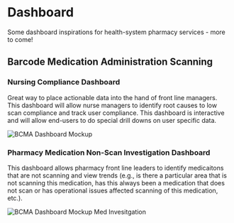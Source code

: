 # Dashboard

Some dashboard inspirations for health-system pharmacy services - more to come!

## Barcode Medication Administration Scanning

### Nursing Compliance Dashboard
Great way to place actionable data into the hand of front line managers. This dashboard will allow nurse managers to identify root causes to low scan compliance and track user compliance. This dashboard is interactive and will allow end-users to do special drill downs on user specific data. 

![BCMA Dashboard Mockup](https://user-images.githubusercontent.com/87457603/182518248-f0a68a4f-cb62-4e94-a50f-d6fb43e9a1e4.png)

### Pharmacy Medication Non-Scan Investigation Dashboard
This dashboard allows pharmacy front line leaders to identify medicaitons that are not scanning and view trends (e.g., is there a particular area that is not scanning this medication, has this always been a medication that does not scan or has operational issues affected scanning of this medication, etc.).

![BCMA Dashboard Mockup Med Invesitgation](https://user-images.githubusercontent.com/87457603/182518268-52bbe9d1-5ff1-4eab-a442-bf3ab053052e.png)
